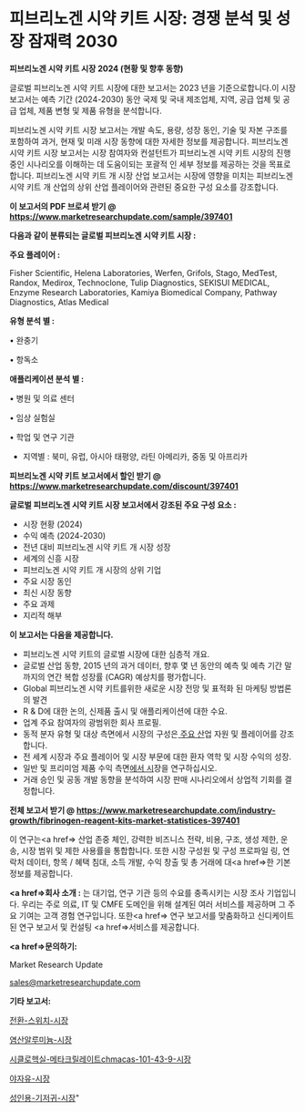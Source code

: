 # 피브리노겐 시약 키트 시장: 경쟁 분석 및 성장 잠재력 2030

<strong>피브리노겐 시약 키트 시장 2024 (현황 및 향후 동향)</strong>

글로벌 피브리노겐 시약 키트 시장에 대한 보고서는 2023 년을 기준으로합니다.이 시장 보고서는 예측 기간 (2024-2030) 동안 국제 및 국내 제조업체, 지역, 공급 업체 및 공급 업체, 제품 변형 및 제품 유형을 분석합니다.

피브리노겐 시약 키트 시장 보고서는 개발 속도, 용량, 성장 동인, 기술 및 자본 구조를 포함하여 과거, 현재 및 미래 시장 동향에 대한 자세한 정보를 제공합니다. 피브리노겐 시약 키트 시장 보고서는 시장 참여자와 컨설턴트가 피브리노겐 시약 키트 시장의 진행중인 시나리오를 이해하는 데 도움이되는 포괄적 인 세부 정보를 제공하는 것을 목표로합니다. 피브리노겐 시약 키트 개 시장 산업 보고서는 시장에 영향을 미치는 피브리노겐 시약 키트 개 산업의 상위 산업 플레이어와 관련된 중요한 구성 요소를 강조합니다.



<strong>이 보고서의 PDF 브로셔 받기 @ <a href=https://www.marketresearchupdate.com/sample/397401>https://www.marketresearchupdate.com/sample/397401</a></strong>



<strong>다음과 같이 분류되는 글로벌 피브리노겐 시약 키트 시장 :</strong>



<strong>주요 플레이어 :</strong>

Fisher Scientific, Helena Laboratories, Werfen, Grifols, Stago, MedTest, Randox, Medirox, Technoclone, Tulip Diagnostics, SEKISUI MEDICAL, Enzyme Research Laboratories, Kamiya Biomedical Company, Pathway Diagnostics, Atlas Medical



<strong>유형 분석 별 :</strong>

• 완충기

• 항독소



<strong>애플리케이션 분석 별 :</strong>

• 병원 및 의료 센터

• 임상 실험실

• 학업 및 연구 기관

<ul>
  <li>지역별 : 북미, 유럽, 아시아 태평양, 라틴 아메리카, 중동 및 아프리카</li>
</ul>


<strong>피브리노겐 시약 키트 보고서에서 할인 받기 @ <a href=https://www.marketresearchupdate.com/discount/397401>https://www.marketresearchupdate.com/discount/397401</a></strong>



<strong>글로벌 피브리노겐 시약 키트 시장 보고서에서 강조된 주요 구성 요소 :</strong>
<ul>
  <li>시장 현황 (2024)</li>
  <li>수익 예측 (2024-2030)</li>
  <li>전년 대비 피브리노겐 시약 키트 개 시장 성장</li>
  <li>세계의 신흥 시장</li>
  <li>피브리노겐 시약 키트 개 시장의 상위 기업</li>
  <li>주요 시장 동인</li>
  <li>최신 시장 동향</li>
  <li>주요 과제</li>
  <li>지리적 해부</li>
</ul>


<strong>이 보고서는 다음을 제공합니다.</strong>
<ul>
  <li>피브리노겐 시약 키트의 글로벌 시장에 대한 심층적 개요.</li>
  <li>글로벌 산업 동향, 2015 년의 과거 데이터, 향후 몇 년 동안의 예측 및 예측 기간 말까지의 연간 복합 성장률 (CAGR) 예상치를 평가합니다.</li>
  <li>Global 피브리노겐 시약 키트를위한 새로운 시장 전망 및 표적화 된 마케팅 방법론의 발견</li>
  <li>R &amp; D에 대한 논의, 신제품 출시 및 애플리케이션에 대한 수요.</li>
  <li>업계 주요 참여자의 광범위한 회사 프로필.</li>
  <li>동적 분자 유형 및 대상 측면에서 시장의 구성은<a href=> 주요 산</a>업 자원 및 플레이어를 강조합니다.</li>
  <li>전 세계 시장과 주요 플레이어 및 시장 부문에 대한 환자 역학 및 시장 수익의 성장.</li>
  <li>일반 및 프리미엄 제품 수익 측면<a href=>에서 시</a>장을 연구하십시오.</li>
  <li>거래 승인 및 공동 개발 동향을 분석하여 시장 판매 시나리오에서 상업적 기회를 결정합니다.</li>
</ul>



<strong>전체 보고서 받기 @ <a href=https://www.marketresearchupdate.com/industry-growth/fibrinogen-reagent-kits-market-statistices-397401>https://www.marketresearchupdate.com/industry-growth/fibrinogen-reagent-kits-market-statistices-397401</a></strong>

이 연구는<a href=> 산업 존중</a> 체인, 강력한 비즈니스 전략, 비용, 구조, 생성 제한, 운송, 시장 범위 및 제한 사용률을 통합합니다. 또한 시장 구성원 및 구성 프로파일 링, 연락처 데이터, 항목 / 혜택 침대, 소득 개발, 수익 창출 및 총 거래에 대<a href=>한 기본 </a>정보를 제공합니다.



<strong><a href=>회사 소</a>개 :</strong>
는 대기업, 연구 기관 등의 수요를 충족시키는 시장 조사 기업입니다. 우리는 주로 의료, IT 및 CMFE 도메인을 위해 설계된 여러 서비스를 제공하며 그 주요 기여는 고객 경험 연구입니다. 또한<a href=> 연구 보</a>고서를 맞춤화하고 신디케이트 된 연구 보고서 및 컨설팅 <a href=>서비스</a>를 제공합니다.



<strong><a href=>문의하기:</a></strong>

Market Research Update

sales@marketresearchupdate.com



<strong>기타 보고서:</strong>

<a href=https://www.linkedin.com/pulse/전환-스위치-시장-현재-및-미래-성장-2029-survey-savvy-insights-360-analysis/>전환-스위치-시장</a>

<a href=https://www.linkedin.com/pulse/염산알루미늄-시장-규모-및-성장-2023-trend-tracking-tips-360-analysis-qxggf/>염산알루미늄-시장</a>

<a href=https://www.linkedin.com/pulse/시클로헥실-메타크릴레이트chmacas-101-43-9-시장-세분화-연구-1dwmf/>시클로헥실-메타크릴레이트chmacas-101-43-9-시장</a>

<a href=https://www.linkedin.com/pulse/야자유-시장-동향-및-성장-전망-analytics-avenue-adventures-24-ana-e3ijf/>야자유-시장</a>

<a href=https://www.linkedin.com/pulse/성인용-기저귀-시장-동향-및-성장-전망-analytics-alchemy-360-analysis-rgobf/>성인용-기저귀-시장</a>"
